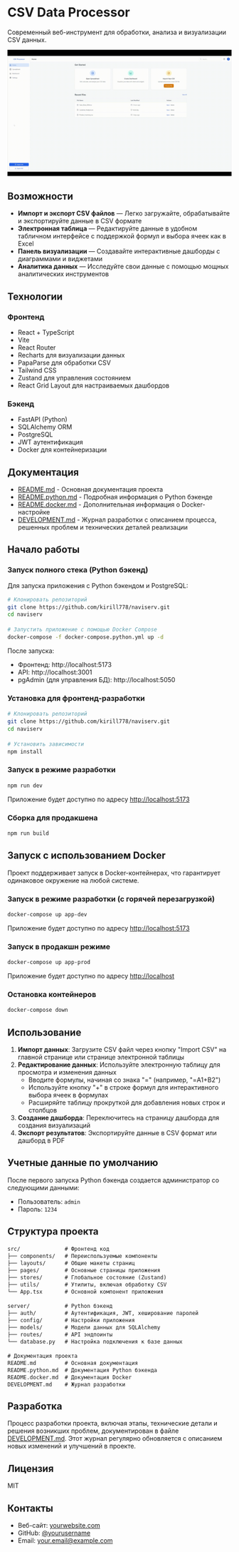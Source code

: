 # CSV Data Processor

Современный веб-инструмент для обработки, анализа и визуализации CSV данных.

![CSV Data Processor](output.gif)

## Возможности

- **Импорт и экспорт CSV файлов** — Легко загружайте, обрабатывайте и экспортируйте данные в CSV формате
- **Электронная таблица** — Редактируйте данные в удобном табличном интерфейсе с поддержкой формул и выбора ячеек как в Excel
- **Панель визуализации** — Создавайте интерактивные дашборды с диаграммами и виджетами
- **Аналитика данных** — Исследуйте свои данные с помощью мощных аналитических инструментов

## Технологии

### Фронтенд
- React + TypeScript
- Vite
- React Router
- Recharts для визуализации данных
- PapaParse для обработки CSV
- Tailwind CSS
- Zustand для управления состоянием
- React Grid Layout для настраиваемых дашбордов

### Бэкенд
- FastAPI (Python)
- SQLAlchemy ORM
- PostgreSQL
- JWT аутентификация
- Docker для контейнеризации

## Документация

- [README.md](README.md) - Основная документация проекта
- [README.python.md](README.python.md) - Подробная информация о Python бэкенде
- [README.docker.md](README.docker.md) - Дополнительная информация о Docker-настройке
- [DEVELOPMENT.md](DEVELOPMENT.md) - Журнал разработки с описанием процесса, решенных проблем и технических деталей реализации

## Начало работы

### Запуск полного стека (Python бэкенд)

Для запуска приложения с Python бэкендом и PostgreSQL:

```bash
# Клонировать репозиторий
git clone https://github.com/kirill778/naviserv.git
cd naviserv

# Запустить приложение с помощью Docker Compose
docker-compose -f docker-compose.python.yml up -d
```

После запуска:
- Фронтенд: http://localhost:5173
- API: http://localhost:3001
- pgAdmin (для управления БД): http://localhost:5050

### Установка для фронтенд-разработки

```bash
# Клонировать репозиторий
git clone https://github.com/kirill778/naviserv.git
cd naviserv

# Установить зависимости
npm install
```

### Запуск в режиме разработки

```bash
npm run dev
```

Приложение будет доступно по адресу [http://localhost:5173](http://localhost:5173)

### Сборка для продакшена

```bash
npm run build
```

## Запуск с использованием Docker

Проект поддерживает запуск в Docker-контейнерах, что гарантирует одинаковое окружение на любой системе.

### Запуск в режиме разработки (с горячей перезагрузкой)

```bash
docker-compose up app-dev
```

Приложение будет доступно по адресу [http://localhost:5173](http://localhost:5173)

### Запуск в продакшн режиме

```bash
docker-compose up app-prod
```

Приложение будет доступно по адресу [http://localhost](http://localhost)

### Остановка контейнеров

```bash
docker-compose down
```

## Использование

1. **Импорт данных**: Загрузите CSV файл через кнопку "Import CSV" на главной странице или странице электронной таблицы
2. **Редактирование данных**: Используйте электронную таблицу для просмотра и изменения данных
   - Вводите формулы, начиная со знака "=" (например, "=A1+B2")
   - Используйте кнопку "+" в строке формул для интерактивного выбора ячеек в формулах
   - Расширяйте таблицу прокруткой для добавления новых строк и столбцов
3. **Создание дашборда**: Переключитесь на страницу дашборда для создания визуализаций
4. **Экспорт результатов**: Экспортируйте данные в CSV формат или дашборд в PDF

## Учетные данные по умолчанию

После первого запуска Python бэкенда создается администратор со следующими данными:
- Пользователь: `admin`
- Пароль: `1234`

## Структура проекта

```
src/              # Фронтенд код
├── components/   # Переиспользуемые компоненты
├── layouts/      # Общие макеты страниц
├── pages/        # Основные страницы приложения
├── stores/       # Глобальное состояние (Zustand)
├── utils/        # Утилиты, включая обработку CSV
└── App.tsx       # Основной компонент приложения

server/           # Python бэкенд
├── auth/         # Аутентификация, JWT, хеширование паролей
├── config/       # Настройки приложения
├── models/       # Модели данных для SQLAlchemy
├── routes/       # API эндпоинты
└── database.py   # Настройка подключения к базе данных

# Документация проекта
README.md         # Основная документация
README.python.md  # Документация Python бэкенда
README.docker.md  # Документация Docker
DEVELOPMENT.md    # Журнал разработки
```

## Разработка

Процесс разработки проекта, включая этапы, технические детали и решения возникших проблем, документирован в файле [DEVELOPMENT.md](DEVELOPMENT.md). Этот журнал регулярно обновляется с описанием новых изменений и улучшений в проекте.

## Лицензия

MIT

## Контакты

- Веб-сайт: [yourwebsite.com](https://yourwebsite.com)
- GitHub: [@yourusername](https://github.com/yourusername)
- Email: your.email@example.com 